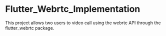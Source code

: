 # Flutter_Webrtc_Implementation
This project allows two users to video call using the webrtc API through the flutter_webrtc package.
